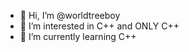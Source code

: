 - 👋 Hi, I’m @worldtreeboy
- 👀 I’m interested in C++ and ONLY C++ 
- 🌱 I’m currently learning C++ 

<!---
worldtreeboy/worldtreeboy is a ✨ special ✨ repository because its `README.md` (this file) appears on your GitHub profile.
You can click the Preview link to take a look at your changes.
--->

